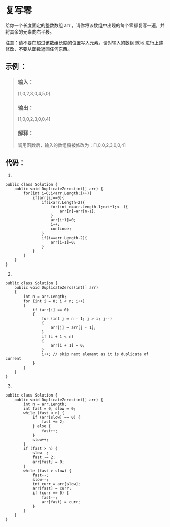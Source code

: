 # 复写零

给你一个长度固定的整数数组 arr ，请你将该数组中出现的每个零都复写一遍，并将其余的元素向右平移。

注意：请不要在超过该数组长度的位置写入元素。请对输入的数组 就地 进行上述修改，不要从函数返回任何东西。

## 示例 ：
>### 输入：
>[1,0,2,3,0,4,5,0]
>### 输出：
>[1,0,0,2,3,0,0,4]
>### 解释：
>调用函数后，输入的数组将被修改为：[1,0,0,2,3,0,0,4]

## 代码：

1.

    public class Solution {
        public void DuplicateZeros(int[] arr) {
            for(int i=0;i<arr.Length;i++){
                if(arr[i]==0){
                    if(i<arr.Length-2){
                        for(int n=arr.Length-1;n>i+1;n--){
                            arr[n]=arr[n-1];
                        }
                        arr[i+1]=0;
                        i++; 
                        continue;                  
                    }
                    if(i==arr.Length-2){
                        arr[i+1]=0;
                    }                
                }
            }
        }
    }

2.

    public class Solution {
        public void DuplicateZeros(int[] arr) 
        {
            int n = arr.Length;
            for (int i = 0; i < n; i++)
            {
                if (arr[i] == 0)
                {
                    for (int j = n - 1; j > i; j--)
                    {
                        arr[j] = arr[j - 1];
                    }
                    if (i + 1 < n)
                    {
                        arr[i + 1] = 0;
                    }
                    i++; // skip next element as it is duplicate of current
                }
            }
        }
    }

3.

    public class Solution {
        public void DuplicateZeros(int[] arr) {
            int n = arr.Length;
            int fast = 0, slow = 0;
            while (fast < n) {
                if (arr[slow] == 0) {
                    fast += 2;
                } else {
                    fast++;
                }
                slow++;
            }
            if (fast > n) {
                slow--;
                fast -= 2;
                arr[fast] = 0;
            }
            while (fast > slow) {
                fast--;
                slow--;
                int curr = arr[slow];
                arr[fast] = curr;
                if (curr == 0) {
                    fast--;
                    arr[fast] = curr;
                }
            }
        }
    }
